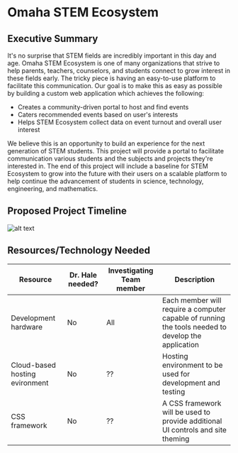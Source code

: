 # Omaha STEM Ecosystem

## Executive Summary

It's no surprise that STEM fields are incredibly important in this day and age.
Omaha STEM Ecosystem is one of many organizations that strive to help parents,
teachers, counselors, and students connect to grow interest in these fields
early. The tricky piece is having an easy-to-use platform to facilitate this
communication. Our goal is to make this as easy as possible by building a
custom web application which achieves the following:

* Creates a community-driven portal to host and find events
* Caters recommended events based on user's interests
* Helps STEM Ecosystem collect data on event turnout and overall user interest

We believe this is an opportunity to build an experience for the next
generation of STEM students. This project will provide a portal to facilitate
communication various students and the subjects and projects they're interested
in. The end of this project will include a baseline for STEM Ecosystem to grow
into the future with their users on a scalable platform to help continue the
advancement of students in science, technology, engineering, and mathematics.

## Proposed Project Timeline

![alt text](gant_chart.png "Description goes here")


## Resources/Technology Needed

|Resource  | Dr. Hale needed? | Investigating Team member | Description |
|-------------------|---------|---------------------------|-------------|
|Development hardware| No | All | Each member will require a computer capable of running the tools needed to develop the application |
|Cloud-based hosting evironment| No | ?? | Hosting environment to be used for development and testing|
|CSS framework | No | ?? | A CSS framework will be used to provide additional UI controls and site theming |
